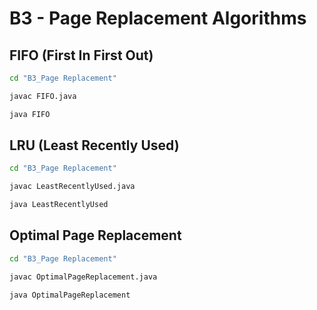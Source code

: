 # B3 - Page Replacement Algorithms

## FIFO (First In First Out)

```bash
cd "B3_Page Replacement"

javac FIFO.java

java FIFO
```

## LRU (Least Recently Used)

```bash
cd "B3_Page Replacement"

javac LeastRecentlyUsed.java

java LeastRecentlyUsed
```

## Optimal Page Replacement

```bash
cd "B3_Page Replacement"

javac OptimalPageReplacement.java

java OptimalPageReplacement
```

